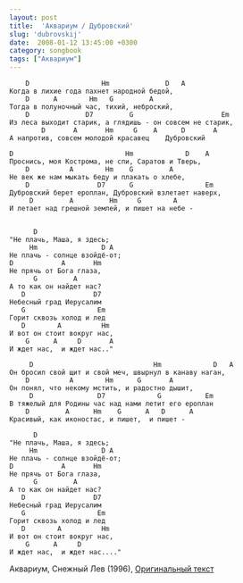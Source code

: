 ```yaml
---
layout: post
title:  'Аквариум / Дубровский'
slug: 'dubrovskij'
date:  2008-01-12 13:45:00 +0300
category: songbook
tags: ["Аквариум"]
---
```


        D                  Hm              D   A
    Когда в лихие года пахнет народной бедой,
        D      A        Hm   G         A
    Тогда в полуночный час, тихий, неброский,
        D              D7         G                      Em
    Из леса выходит старик, а глядишь - он совсем не старик,
            D       A       Hm     G    A      D       A
    А напротив, совсем молодой красавец    Дубровский
    
    D                            Hm             D    A
    Проснись, моя Кострома, не спи, Саратов и Тверь,
        D          A        Hm    G         A
    Не век же нам мыкать беду и плакать о хлебе,
        D                 D7      G                  Em
    Дубровский берет ероплан, Дубровский взлетает наверх,
         D         A         Hm     G        A
    И летает над грешной землей, и пишет на небе -
    
    
          D
    "Не плачь, Маша, я здесь;
         Hm                D A
    Не плачь - солнце взойдё-от;
    D            A       Hm
    Не прячь от Бога глаза,
          G         A
    А то как он найдет нас?
       D                 D7
    Небесный град Иерусалим
       G                  Em
    Горит сквозь холод и лед
       D        A          Hm
    И вот он стоит вокруг нас,
        G      A     D       A 
    И ждет нас,  и ждет нас.."
    
         D                              Hm             D   A
    Он бросил свой щит и свой меч, швырнул в канаву наган,
        D          A        Hm      G       A
    Он понял, что некому мстить, и радостно дышит,
         D                D7             G           Em
    В тяжелый для Родины час над нами летит его ероплан
        D         A      Hm    G      A   D      A
    Красивый, как иконостас, и пишет,  и пишет -
    
          D
    "Не плачь, Маша, я здесь;
         Hm                D A
    Не плачь - солнце взойдё-от;
    D            A       Hm
    Не прячь от Бога глаза,
          G         A
    А то как он найдет нас?
       D                 D7
    Небесный град Иерусалим
       G                  Em
    Горит сквозь холод и лед
       D        A          Hm
    И вот он стоит вокруг нас,
        G      A     D
    И ждет нас,  и ждет нас...."


Аквариум, Снежный Лев (1996),  [Оригинальный текст](http://www.aquarium.ru/discography/snezhnyj_l227.html#@814)

